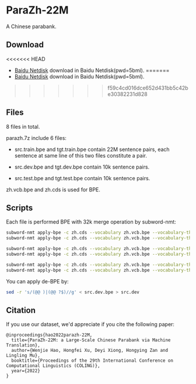 # ParaZh-22M
A Chinese parabank.


## Download
<<<<<<< HEAD
* [Baidu Netdisk](https://pan.baidu.com/s/1Tc0yYojHdFFVl6gIYeGeiQ) download in Baidu Netdisk(pwd=5bml). 
=======
* [Baidu Netdisk](https://pan.baidu.com/s/1mpg0EEWtBUs1l0zIIygLfA) download in Baidu Netdisk(pwd=5bml). 
>>>>>>> f59c4cd016dce652d431bb5c42be30382231d828

## Files
8 files in total.

parazh.7z include 6 files: 

* src.train.bpe and tgt.train.bpe contain 22M sentence pairs, each sentence at same line of this two files constitute a pair.

* src.dev.bpe and tgt.dev.bpe contain 10k sentence pairs.

* src.test.bpe and tgt.test.bpe contain 10k sentence pairs.

zh.vcb.bpe and zh.cds is used for BPE.

## Scripts
Each file is performed BPE with 32k merge operation by subword-nmt:
```bash
subword-nmt apply-bpe -c zh.cds --vocabulary zh.vcb.bpe --vocabulary-threshold 8 < src.train > src.train.bpe
subword-nmt apply-bpe -c zh.cds --vocabulary zh.vcb.bpe --vocabulary-threshold 8 < tgt.train > tgt.train.bpe

subword-nmt apply-bpe -c zh.cds --vocabulary zh.vcb.bpe --vocabulary-threshold 8 < src.dev > src.dev.bpe
subword-nmt apply-bpe -c zh.cds --vocabulary zh.vcb.bpe --vocabulary-threshold 8 < tgt.dev > tgt.dev.bpe

subword-nmt apply-bpe -c zh.cds --vocabulary zh.vcb.bpe --vocabulary-threshold 8 < src.test > src.test.bpe
subword-nmt apply-bpe -c zh.cds --vocabulary zh.vcb.bpe --vocabulary-threshold 8 < tgt.test > tgt.test.bpe

```

You can apply de-BPE by:
```bash
sed -r 's/(@@ )|(@@ ?$)//g' < src.dev.bpe > src.dev
```

## Citation
If you use our dataset, we'd appreciate if you cite the following paper:
```
@inproceedings{hao2022parazh-22M,
  title={ParaZh-22M: a Large-Scale Chinese Parabank via Machine Translation},
  author={Wenjie Hao, Hongfei Xu, Deyi Xiong, Hongying Zan and Lingling Mu},
  booktitle={Proceedings of the 29th International Conference on Computational Linguistics (COLING)},
  year={2022}
}
```
